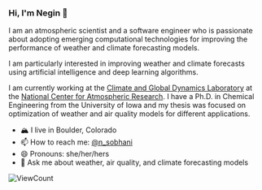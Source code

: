 ### Hi, I'm Negin 👋
I am an atmospheric scientist and a software engineer who is passionate about adopting emerging computational technologies for improving the performance of weather and climate forecasting models. 

I am particularly interested in improving weather and climate forecasts using artificial intelligence and deep learning algorithms. 

I am currently working at the [Climate and Global Dynamics Laboratory](https://www.cgd.ucar.edu/) at the [National Center for Atmospheric Research](https://ncar.ucar.edu/). I have a Ph.D. in Chemical Engineering from the University of Iowa and my thesis was focused on optimization of weather and air quality models for different applications. 

- 🏔 I live in Boulder, Colorado
- 📫 How to reach me: [@n_sobhani](https://twitter.com/n_sobhani)
- 😄 Pronouns: she/her/hers
- 💬 Ask me about weather, air quality, and climate forecasting models

![ViewCount](https://views.whatilearened.today/views/github/negin513/views.svg)
